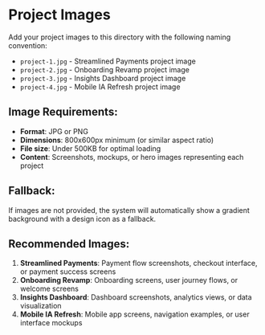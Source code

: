 # Project Images

Add your project images to this directory with the following naming convention:

- `project-1.jpg` - Streamlined Payments project image
- `project-2.jpg` - Onboarding Revamp project image  
- `project-3.jpg` - Insights Dashboard project image
- `project-4.jpg` - Mobile IA Refresh project image

## Image Requirements:
- **Format**: JPG or PNG
- **Dimensions**: 800x600px minimum (or similar aspect ratio)
- **File size**: Under 500KB for optimal loading
- **Content**: Screenshots, mockups, or hero images representing each project

## Fallback:
If images are not provided, the system will automatically show a gradient background with a design icon as a fallback.

## Recommended Images:
1. **Streamlined Payments**: Payment flow screenshots, checkout interface, or payment success screens
2. **Onboarding Revamp**: Onboarding screens, user journey flows, or welcome screens
3. **Insights Dashboard**: Dashboard screenshots, analytics views, or data visualization
4. **Mobile IA Refresh**: Mobile app screens, navigation examples, or user interface mockups
